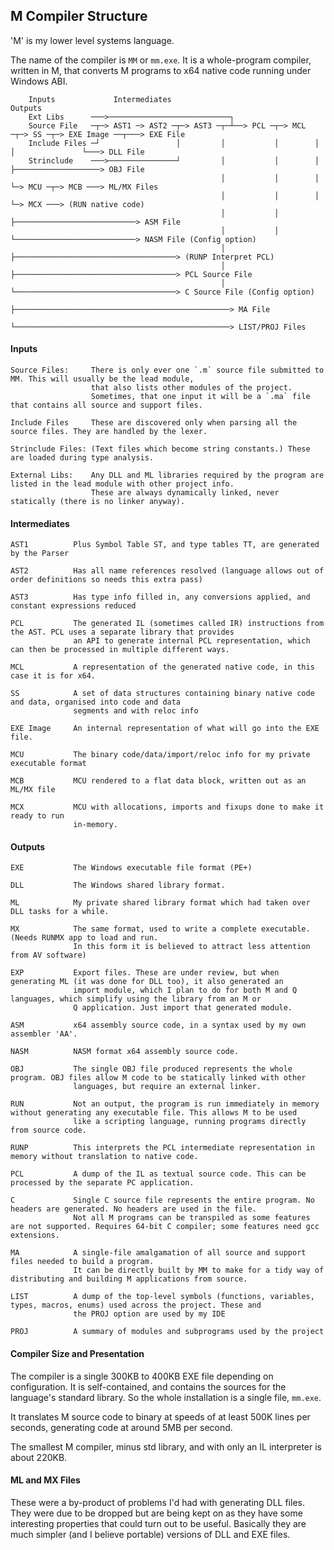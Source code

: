 ## M Compiler Structure

'M' is my lower level systems language.

The name of the compiler is `MM` or `mm.exe`. It is a whole-program compiler, written in M, that converts M programs to x64 native code running under Windows ABI.
````
    Inputs             Intermediates                                                              Outputs
    Ext Libs      ───>───────────────────────────┐
    Source File   ─┬─> AST1 ─> AST2 ─┬─> AST3 ─┬─┴──> PCL ─┬─> MCL ─┬─> SS ─┬─> EXE Image ──┬───> EXE File
    Include Files ─┘                 │         │           │        │       │               └───> DLL File
    Strinclude    ───>───────────────┘         │           │        │       ├───────────────────> OBJ File
                                               │           │        │       └─> MCU ─┬─> MCB ───> ML/MX Files
                                               │           │        │                └─> MCX ───> (RUN native code) 
                                               │           │        ├───────────────────────────> ASM File
                                               │           │        └───────────────────────────> NASM File (Config option)
                                               │           ├────────────────────────────────────> (RUNP Interpret PCL)
                                               │           ├────────────────────────────────────> PCL Source File
                                               │           └────────────────────────────────────> C Source File (Config option)
                                               ├────────────────────────────────────────────────> MA File
                                               └────────────────────────────────────────────────> LIST/PROJ Files
````

#### Inputs
````
Source Files:     There is only ever one `.m` source file submitted to MM. This will usually be the lead module,
                  that also lists other modules of the project.
                  Sometimes, that one input it will be a `.ma` file that contains all source and support files.

Include Files     These are discovered only when parsing all the source files. They are handled by the lexer.

Strinclude Files: (Text files which become string constants.) These are loaded during type analysis.

External Libs:    Any DLL and ML libraries required by the program are listed in the lead module with other project info.
                  These are always dynamically linked, never statically (there is no linker anyway).
````
#### Intermediates
````
AST1          Plus Symbol Table ST, and type tables TT, are generated by the Parser

AST2          Has all name references resolved (language allows out of order definitions so needs this extra pass)

AST3          Has type info filled in, any conversions applied, and constant expressions reduced

PCL           The generated IL (sometimes called IR) instructions from the AST. PCL uses a separate library that provides
              an API to generate internal PCL representation, which can then be processed in multiple different ways.

MCL           A representation of the generated native code, in this case it is for x64.

SS            A set of data structures containing binary native code and data, organised into code and data
              segments and with reloc info

EXE Image     An internal representation of what will go into the EXE file.

MCU           The binary code/data/import/reloc info for my private executable format

MCB           MCU rendered to a flat data block, written out as an ML/MX file

MCX           MCU with allocations, imports and fixups done to make it ready to run
              in-memory.
````
#### Outputs
````
EXE           The Windows executable file format (PE+)

DLL           The Windows shared library format.

ML            My private shared library format which had taken over DLL tasks for a while.

MX            The same format, used to write a complete executable. (Needs RUNMX app to load and run.
              In this form it is believed to attract less attention from AV software)

EXP           Export files. These are under review, but when generating ML (it was done for DLL too), it also generated an
              import module, which I plan to do for both M and Q languages, which simplify using the library from an M or
              Q application. Just import that generated module.

ASM           x64 assembly source code, in a syntax used by my own assembler 'AA'.

NASM          NASM format x64 assembly source code.

OBJ           The single OBJ file produced represents the whole program. OBJ files allow M code to be statically linked with other
              languages, but require an external linker.

RUN           Not an output, the program is run immediately in memory without generating any executable file. This allows M to be used
              like a scripting language, running programs directly from source code.

RUNP          This interprets the PCL intermediate representation in memory without translation to native code.

PCL           A dump of the IL as textual source code. This can be processed by the separate PC application.

C             Single C source file represents the entire program. No headers are generated. No headers are used in the file.
              Not all M programs can be transpiled as some features are not supported. Requires 64-bit C compiler; some features need gcc extensions.

MA            A single-file amalgamation of all source and support files needed to build a program.
              It can be directly built by MM to make for a tidy way of distributing and building M applications from source.

LIST          A dump of the top-level symbols (functions, variables, types, macros, enums) used across the project. These and
              the PROJ option are used by my IDE

PROJ          A summary of modules and subprograms used by the project

````

#### Compiler Size and Presentation

The compiler is a single 300KB to 400KB EXE file depending on configuration. It is self-contained, and contains the sources for the language's standard library. So the whole installation is a single file, `mm.exe`.

It translates M source code to binary at speeds of at least 500K lines per seconds, generating code at around 5MB per second.

The smallest M compiler, minus std library, and with only an IL interpreter is about 220KB.

#### ML and MX Files

These were a by-product of problems I'd had with generating DLL files. They were due to be dropped but are being kept on as they have some interesting properties that could turn out to be useful. Basically they are much simpler (and I believe portable) versions of DLL and EXE files.
